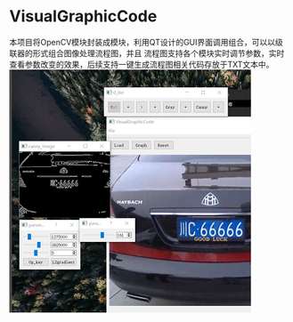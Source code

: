 # VisualGraphicCode
本项目将OpenCV模块封装成模块，利用QT设计的GUI界面调用组合，可以以级联器的形式组合图像处理流程图，并且
流程图支持各个模块实时调节参数，实时查看参数改变的效果，后续支持一键生成流程图相关代码存放于TXT文本中。
![image](https://github.com/xxwsL/VisualGraphicCode/blob/master/image/0.jpg)
    

